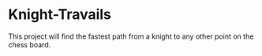 # Knight-Travails
This project will find the fastest path from a knight to any other point on the chess board.
